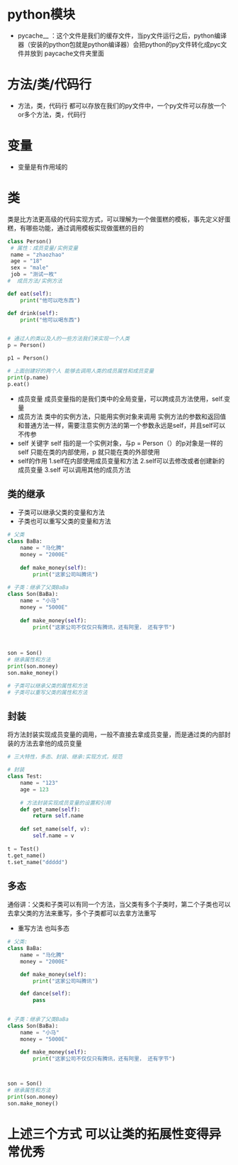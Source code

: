 # python模块
- pycache__ ：这个文件是我们的缓存文件，当py文件运行之后，python编译器（安装的python包就是python编译器）会把python的py文件转化成pyc文件并放到 paycache文件夹里面

# 方法/类/代码行
- 方法，类，代码行 都可以存放在我们的py文件中，一个py文件可以存放一个or多个方法，类，代码行

# 变量
- 变量是有作用域的


# 类
类是比方法更高级的代码实现方式，可以理解为一个做蛋糕的模板，事先定义好蛋糕，有哪些功能，通过调用模板实现做蛋糕的目的

```python
class Person()
 # 属性：成员变量/实例变量
 name = "zhaozhao"
 age = "18"
 sex = "male"
 job = "测试一枚"
#  成员方法/实例方法

def eat(self):
    print("他可以吃东西")

def drink(self):
    print("他可以喝东西")


# 通过人的类以及人的一些方法我们来实现一个人类
p = Person()

p1 = Person()

# 上面创建好的两个人 能够去调用人类的成员属性和成员变量
print(p.name)
p.eat()
```
- 成员变量
成员变量指的是我们类中的全局变量，可以跨成员方法使用，self.变量
- 成员方法
类中的实例方法，只能用实例对象来调用
实例方法的参数和返回值和普通方法一样，需要注意实例方法的第一个参数永远是self，并且self可以不传参
- self 关键字
self 指的是一个实例对象，与p = Person（）的p对象是一样的
self 只能在类的内部使用，p 就只能在类的外部使用
- self的作用
1.self在内部使用成员变量和方法
2.self可以去修改或者创建新的成员变量
3.self 可以调用其他的成员方法



## 类的继承
- 子类可以继承父类的变量和方法
- 子类也可以重写父类的变量和方法
```python
# 父类
class BaBa:
    name = "马化腾"
    money = "2000E"
  
    def make_money(self):
        print("这家公司叫腾讯")
  
# 子类：继承了父类BaBa
class Son(BaBa):
    name = "小马"
    money = "5000E"
  
    def make_money(self):
        print("这家公司不仅仅只有腾讯，还有阿里， 还有字节")
  

  
son = Son()
# 继承属性和方法
print(son.money)
son.make_money()

# 子类可以继承父类的属性和方法
# 子类可以重写父类的属性和方法

```
## 封装
将方法封装实现成员变量的调用，一般不直接去拿成员变量，而是通过类的内部封装的方法去拿他的成员变量

```python
# 三大特性，多态、封装、继承:实现方式，规范

# 封装
class Test:
    name = "123"
    age = 123
  
    # 方法封装实现成员变量的设置和引用
    def get_name(self):
        return self.name
  
    def set_name(self, v):
        self.name = v
    
t = Test()
t.get_name()
t.set_name("ddddd")

```
## 多态
通俗讲：父类和子类可以有同一个方法，当父类有多个子类时，第二个子类也可以去拿父类的方法来重写，多个子类都可以去拿方法重写

- 重写方法 也叫多态

```python
# 父类:
class BaBa:
    name = "马化腾"
    money = "2000E"

    def make_money(self):
        print("这家公司叫腾讯")

    def dance(self):
        pass


# 子类：继承了父类BaBa
class Son(BaBa):
    name = "小马"
    money = "5000E"

    def make_money(self):
        print("这家公司不仅仅只有腾讯，还有阿里， 还有字节")



son = Son()
# 继承属性和方法
print(son.money)
son.make_money()

```

# 上述三个方式 可以让类的拓展性变得异常优秀

